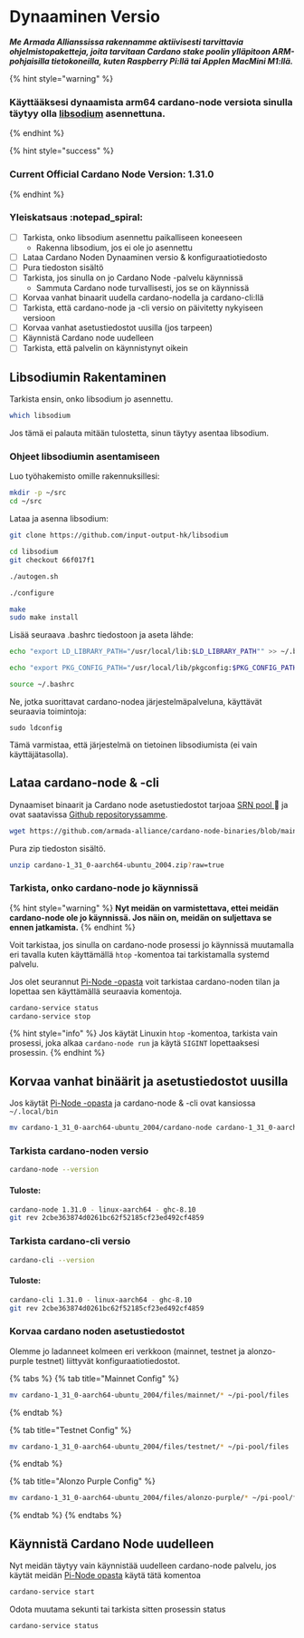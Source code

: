 # Dynaaminen Versio

_**Me Armada Allianssissa rakennamme aktiivisesti tarvittavia ohjelmistopaketteja, joita tarvitaan Cardano stake poolin ylläpitoon ARM-pohjaisilla tietokoneilla, kuten Raspberry Pi:llä tai Applen MacMini M1:llä.**_

{% hint style="warning" %}
### Käyttääksesi dynaamista arm64 cardano-node versiota sinulla täytyy olla [libsodium](https://github.com/input-output-hk/libsodium) asennettuna.
{% endhint %}

{% hint style="success" %}
### Current Official Cardano Node Version: 1.31.0
{% endhint %}

### Yleiskatsaus :notepad_spiral:

* [ ] Tarkista, onko libsodium asennettu paikalliseen koneeseen
  * Rakenna libsodium, jos ei ole jo asennettu
* [ ] Lataa Cardano Noden Dynaaminen versio & konfiguraatiotiedosto
* [ ] Pura tiedoston sisältö
* [ ] Tarkista, jos sinulla on jo Cardano Node -palvelu käynnissä
  * Sammuta Cardano node turvallisesti, jos se on käynnissä
* [ ] Korvaa vanhat binaarit uudella cardano-nodella ja cardano-cli:llä
* [ ] Tarkista, että cardano-node ja -cli versio on päivitetty nykyiseen versioon
* [ ] Korvaa vanhat asetustiedostot uusilla (jos tarpeen)
* [ ] Käynnistä Cardano node uudelleen
* [ ] Tarkista, että palvelin on käynnistynyt oikein

## Libsodiumin Rakentaminen

Tarkista ensin, onko libsodium jo asennettu.

```bash
which libsodium
```

Jos tämä ei palauta mitään tulostetta, sinun täytyy asentaa libsodium.

### Ohjeet libsodiumin asentamiseen

Luo työhakemisto omille rakennuksillesi:

```bash
mkdir -p ~/src
cd ~/src
```

Lataa ja asenna libsodium:

```bash
git clone https://github.com/input-output-hk/libsodium
```

```bash
cd libsodium
git checkout 66f017f1
```

```bash
./autogen.sh
```

```bash
./configure
```

```bash
make
sudo make install
```

Lisää seuraava .bashrc tiedostoon ja aseta lähde:

```bash
echo "export LD_LIBRARY_PATH="/usr/local/lib:$LD_LIBRARY_PATH"" >> ~/.bashrc

echo "export PKG_CONFIG_PATH="/usr/local/lib/pkgconfig:$PKG_CONFIG_PATH"" >> ~/.bashrc

source ~/.bashrc
```

Ne, jotka suorittavat cardano-nodea järjestelmäpalveluna, käyttävät seuraavia toimintoja:

```
sudo ldconfig
```

Tämä varmistaa, että järjestelmä on tietoinen libsodiumista (ei vain käyttäjätasolla).

## Lataa cardano-node & -cli

Dynaamiset binaarit ja Cardano node asetustiedostot tarjoaa [SRN pool ](https://armada-alliance.com/stake-pools/cc1b1c03798884c636703443a23b8d9e827d6c0417921600394198a0)🙏 ja ovat saatavissa [Github repositoryssamme](https://github.com/armada-alliance/cardano-node-binaries).

```bash
wget https://github.com/armada-alliance/cardano-node-binaries/blob/main/dynamic-binaries/1.31.0/cardano-1_31_0-aarch64-ubuntu_2004.zip?raw=true
```

Pura zip tiedoston sisältö.

```bash
unzip cardano-1_31_0-aarch64-ubuntu_2004.zip?raw=true
```

### Tarkista, onko cardano-node jo käynnissä

{% hint style="warning" %}
**Nyt meidän on varmistettava, ettei meidän cardano-node ole jo käynnissä. Jos näin on, meidän on suljettava se ennen jatkamista.**
{% endhint %}

Voit tarkistaa, jos sinulla on cardano-node prosessi jo käynnissä muutamalla eri tavalla kuten käyttämällä `htop` -komentoa tai tarkistamalla systemd palvelu.

Jos olet seurannut [Pi-Node -opasta](../pi-pool-tutorial/) voit tarkistaa cardano-noden tilan ja lopettaa sen käyttämällä seuraavia komentoja.

```bash
cardano-service status
cardano-service stop
```

{% hint style="info" %}
Jos käytät Linuxin `htop` -komentoa, tarkista vain prosessi, joka alkaa `cardano-node run` ja käytä `SIGINT` lopettaaksesi prosessin.
{% endhint %}

## Korvaa vanhat binäärit ja asetustiedostot uusilla

Jos käytät [Pi-Node -opasta](../pi-pool-tutorial/) ja cardano-node & -cli ovat kansiossa `~/.local/bin`

```bash
mv cardano-1_31_0-aarch64-ubuntu_2004/cardano-node cardano-1_31_0-aarch64-ubuntu_2004/cardano-cli ~/.local/bin
```

### Tarkista cardano-noden versio

```bash
cardano-node --version
```

#### Tuloste:

```bash
cardano-node 1.31.0 - linux-aarch64 - ghc-8.10
git rev 2cbe363874d0261bc62f52185cf23ed492cf4859
```

### Tarkista cardano-cli versio

```bash
cardano-cli --version
```

#### Tuloste:

```bash
cardano-cli 1.31.0 - linux-aarch64 - ghc-8.10
git rev 2cbe363874d0261bc62f52185cf23ed492cf4859
```

### Korvaa cardano noden asetustiedostot

Olemme jo ladanneet kolmeen eri verkkoon (mainnet, testnet ja alonzo-purple testnet) liittyvät konfiguraatiotiedostot.

{% tabs %}
{% tab title="Mainnet Config" %}
```bash
mv cardano-1_31_0-aarch64-ubuntu_2004/files/mainnet/* ~/pi-pool/files
```
{% endtab %}

{% tab title="Testnet Config" %}
```bash
mv cardano-1_31_0-aarch64-ubuntu_2004/files/testnet/* ~/pi-pool/files
```
{% endtab %}

{% tab title="Alonzo Purple Config" %}
```bash
mv cardano-1_31_0-aarch64-ubuntu_2004/files/alonzo-purple/* ~/pi-pool/files
```
{% endtab %}
{% endtabs %}

## Käynnistä Cardano Node uudelleen

Nyt meidän täytyy vain käynnistää uudelleen cardano-node palvelu, jos käytät meidän [Pi-Node opasta](../pi-pool-tutorial/) käytä tätä komentoa

```bash
cardano-service start
```

Odota muutama sekunti tai tarkista sitten prosessin status

```bash
cardano-service status
```


